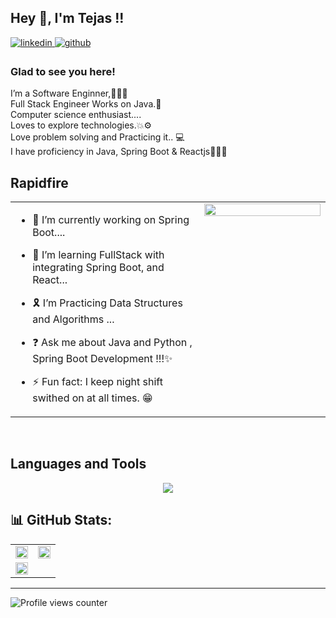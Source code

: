 ## Hey 👋, I'm Tejas !!  


<a href="https://in.linkedin.com/in/tejas-borse" target="_blank">
<img src=https://img.shields.io/badge/linkedin-%231E77B5.svg?&style=for-the-badge&logo=linkedin&logoColor=white alt=linkedin style="margin-bottom: 5px;" />
</a>
<a href="https://github.com/NayanSayaji" target="_blank">
<img src=https://img.shields.io/badge/github-%2324292e.svg?&style=for-the-badge&logo=github&logoColor=white alt=github style="margin-bottom: 5px;" />
</a>  




### Glad to see you here!  
I’m a Software Enginner,👨🏻‍💻
<br>Full Stack Engineer Works on Java.🌟
<br>Computer science enthusiast....
<br>Loves to explore technologies.💥⚙
<br>Love problem solving and Practicing it.. 💻
<br>I have proficiency in Java, Spring Boot & Reactjs👨🏻‍💻

## Rapidfire  
<table><tr><td valign="top" width="60%">

- 🔭 I’m currently working on Spring Boot....  


- 🌱 I’m learning FullStack with integrating Spring Boot, and React...  


- 🎗 I’m Practicing Data Structures and Algorithms ...  


- ❓ Ask me about Java and Python , Spring Boot Development !!!✨


- ⚡ Fun fact: I keep night shift swithed on at all times. 😁   


</td><td valign="top" width="40%">

<div align="center">
<img src="https://images.squarespace-cdn.com/content/v1/5515ce85e4b0ac8577a8b5ed/1590790768257-FU8CSKGCCWPZI1ZS9HJX/hello.gif?format=1500w" align="center" style="width: 100%" />
</div>  


</td></tr></table>  

<br/>  


## Languages and Tools  
<p align="center">
  <a href="https://skillicons.dev">
    <img src="https://skillicons.dev/icons?i=c,Java,html,css,js,Spring,Spring Boot,Multitenancy,Liquibase,mysql,postgres,react,bootstrap,figma,canva,postman,git,Bitbucket" />
  </a>
</p>

## 📊 GitHub Stats:
<table >
  <tr>
    <td>
      <img src="https://github-readme-stats.vercel.app/api?username=NayanSayaji&theme=dark&show_icons=true&count_private=true&hide_border=false" align="center" style="width: 100%" />
    </td>
    <td>
      <img src="https://github-readme-streak-stats.herokuapp.com/?user=nayansayaji&theme=dark&show_icons=true&count_private=true" align="center" style="width: 100%" />
    </td>
  </tr>
  <tr><td >
    <img src="https://github-readme-stats.vercel.app/api/top-langs/?username=nayansayaji&theme=dark&hide_border=false&include_all_commits=false&count_private=false&layout=compact" style="width:100%; heigth:30%" ">
  </td></tr>
</table>  

---

![Profile views counter](https://komarev.com/ghpvc/?username=NayanSayaji&&style=flat-square)  
